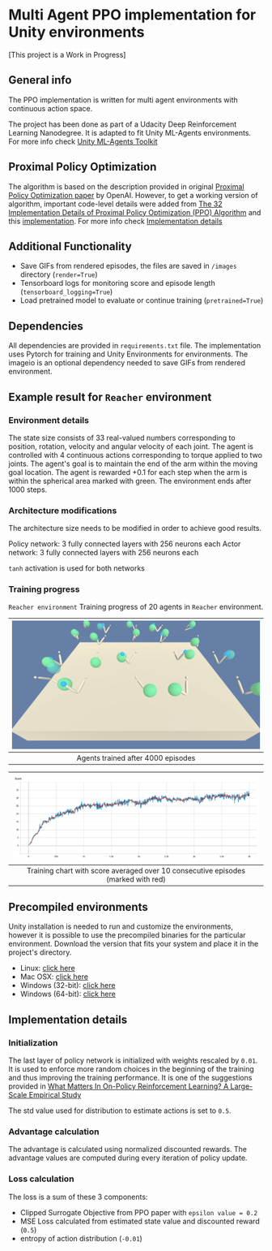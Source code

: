 # Multi Agent PPO implementation for Unity environments
[This project is a Work in Progress]
## General info
The PPO implementation is written for multi agent environments with continuous action space.

The project has been done as part of a Udacity Deep Reinforcement Learning Nanodegree. It is adapted to fit Unity ML-Agents environments.
For more info check [Unity ML-Agents Toolkit](https://github.com/Unity-Technologies/ml-agents)

## Proximal Policy Optimization
The algorithm is based on the description provided in original [Proximal Policy Optimization paper](https://arxiv.org/abs/1707.06347) by OpenAI. However, to get a working version of algorithm, important code-level details were added from [The 32 Implementation Details of Proximal Policy Optimization (PPO) Algorithm](https://costa.sh/blog-the-32-implementation-details-of-ppo.html) and this [implementation](https://github.com/nikhilbarhate99/PPO-PyTorch). For more info check [Implementation details](#implementation-details)

## Additional Functionality
- Save GIFs from rendered episodes, the files are saved in `/images` directory (`render=True`) 
- Tensorboard logs for monitoring score and episode length (`tensorboard_logging=True`)
- Load pretrained model to evaluate or continue training (`pretrained=True`)

## Dependencies
All dependencies are provided in `requirements.txt` file.
The implementation uses Pytorch for training and Unity Environments for environments. The imageio is an optional dependency needed to save GIFs from rendered environment. 

## Example result for `Reacher` environment

### Environment details
The state size consists of 33 real-valued numbers corresponding to position, rotation, velocity and angular velocity of each joint. The agent is controlled with 4 continuous actions corresponding to torque applied to two joints. The agent's goal is to maintain the end of the arm within the moving goal location. The agent is rewarded +0.1 for each step when the arm is within the spherical area marked with green. The environment ends after 1000 steps.


### Architecture modifications
The architecture size needs to be modified in order to achieve good results.

Policy network:
3 fully connected layers with 256 neurons each
Actor network:
3 fully connected layers with 256 neurons each

`tanh` activation is used for both networks


### Training progress

 `Reacher environment`
Training progress of 20 agents in `Reacher` environment.

 | ![](images/reacher_trained.gif) |
 | :---: |
| Agents trained after 4000 episodes | 

 | ![](images/reacher_chart.png) |
 | :---: |
| Training chart with score averaged over 10 consecutive episodes (marked with red) | 


## Precompiled environments
Unity installation is needed to run and customize the environments, however it is possible to use the precompiled binaries for the particular environment. Download the version that fits your system and place it in the project's directory.

- Linux: [click here](https://s3-us-west-1.amazonaws.com/udacity-drlnd/P2/Reacher/Reacher_Linux.zip)
- Mac OSX: [click here](https://s3-us-west-1.amazonaws.com/udacity-drlnd/P2/Reacher/Reacher.app.zip)
- Windows (32-bit): [click here](https://s3-us-west-1.amazonaws.com/udacity-drlnd/P2/Reacher/Reacher_Windows_x86.zip)
- Windows (64-bit): [click here](https://s3-us-west-1.amazonaws.com/udacity-drlnd/P2/Reacher/Reacher_Windows_x86_64.zip)

## Implementation details

### Initialization
The last layer of policy network is initialized with weights rescaled by `0.01`. It is used to enforce more random choices in the beginning of the training and thus improving the training performance. It is one of the suggestions provided in [What Matters In On-Policy Reinforcement Learning? A Large-Scale Empirical Study](https://arxiv.org/abs/2006.05990)

The std value used for distribution to estimate actions is set to `0.5`.

### Advantage calculation

The advantage is calculated using normalized discounted rewards. The advantage values are computed during every iteration of policy update. 

### Loss calculation

The loss is a sum of these 3 components:
- Clipped Surrogate Objective from PPO paper with `epsilon value = 0.2`
- MSE Loss calculated from estimated state value and discounted reward (`0.5`)
- entropy of action distribution (`-0.01`)